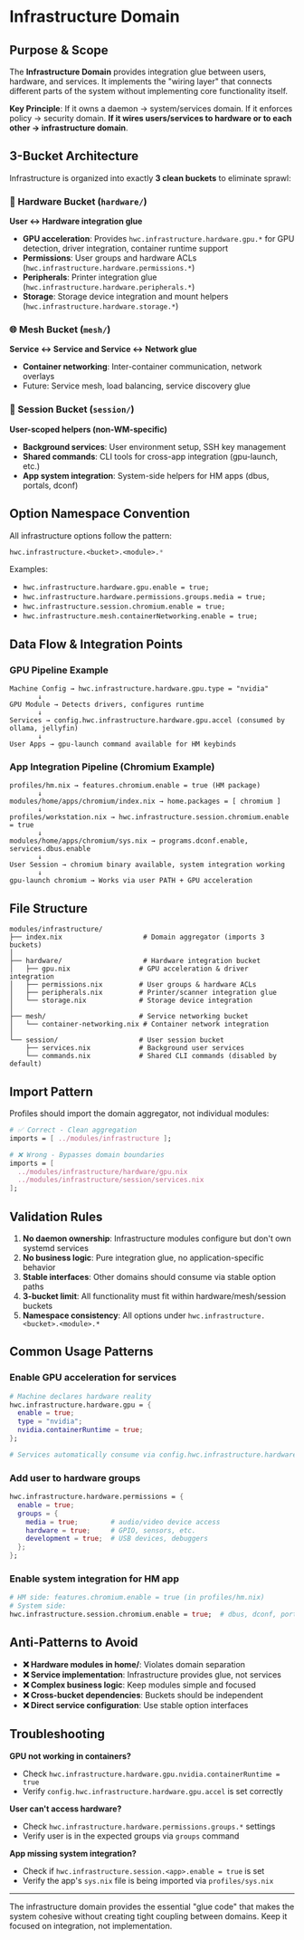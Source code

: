 # Infrastructure Domain

## Purpose & Scope

The **Infrastructure Domain** provides integration glue between users, hardware, and services. It implements the "wiring layer" that connects different parts of the system without implementing core functionality itself.

**Key Principle**: If it owns a daemon → system/services domain. If it enforces policy → security domain. **If it wires users/services to hardware or to each other → infrastructure domain**.

## 3-Bucket Architecture

Infrastructure is organized into exactly **3 clean buckets** to eliminate sprawl:

### 🔧 Hardware Bucket (`hardware/`)
**User ↔ Hardware integration glue**
- **GPU acceleration**: Provides `hwc.infrastructure.hardware.gpu.*` for GPU detection, driver integration, container runtime support
- **Permissions**: User groups and hardware ACLs (`hwc.infrastructure.hardware.permissions.*`)
- **Peripherals**: Printer integration glue (`hwc.infrastructure.hardware.peripherals.*`)
- **Storage**: Storage device integration and mount helpers (`hwc.infrastructure.hardware.storage.*`)

### 🌐 Mesh Bucket (`mesh/`)
**Service ↔ Service and Service ↔ Network glue**
- **Container networking**: Inter-container communication, network overlays
- Future: Service mesh, load balancing, service discovery glue

### 👤 Session Bucket (`session/`)
**User-scoped helpers (non-WM-specific)**
- **Background services**: User environment setup, SSH key management
- **Shared commands**: CLI tools for cross-app integration (gpu-launch, etc.)
- **App system integration**: System-side helpers for HM apps (dbus, portals, dconf)

## Option Namespace Convention

All infrastructure options follow the pattern:
```nix
hwc.infrastructure.<bucket>.<module>.*
```

Examples:
- `hwc.infrastructure.hardware.gpu.enable = true;`
- `hwc.infrastructure.hardware.permissions.groups.media = true;`
- `hwc.infrastructure.session.chromium.enable = true;`
- `hwc.infrastructure.mesh.containerNetworking.enable = true;`

## Data Flow & Integration Points

### GPU Pipeline Example
```
Machine Config → hwc.infrastructure.hardware.gpu.type = "nvidia"
       ↓
GPU Module → Detects drivers, configures runtime
       ↓
Services → config.hwc.infrastructure.hardware.gpu.accel (consumed by ollama, jellyfin)
       ↓
User Apps → gpu-launch command available for HM keybinds
```

### App Integration Pipeline (Chromium Example)
```
profiles/hm.nix → features.chromium.enable = true (HM package)
       ↓
modules/home/apps/chromium/index.nix → home.packages = [ chromium ]
       ↓
profiles/workstation.nix → hwc.infrastructure.session.chromium.enable = true
       ↓
modules/home/apps/chromium/sys.nix → programs.dconf.enable, services.dbus.enable
       ↓
User Session → chromium binary available, system integration working
       ↓
gpu-launch chromium → Works via user PATH + GPU acceleration
```

## File Structure

```
modules/infrastructure/
├── index.nix                    # Domain aggregator (imports 3 buckets)
│
├── hardware/                    # Hardware integration bucket
│   ├── gpu.nix                 # GPU acceleration & driver integration
│   ├── permissions.nix         # User groups & hardware ACLs  
│   ├── peripherals.nix         # Printer/scanner integration glue
│   └── storage.nix             # Storage device integration
│
├── mesh/                       # Service networking bucket
│   └── container-networking.nix # Container network integration
│
└── session/                    # User session bucket
    ├── services.nix            # Background user services
    └── commands.nix            # Shared CLI commands (disabled by default)
```

## Import Pattern

Profiles should import the domain aggregator, not individual modules:

```nix
# ✅ Correct - Clean aggregation
imports = [ ../modules/infrastructure ];

# ❌ Wrong - Bypasses domain boundaries  
imports = [
  ../modules/infrastructure/hardware/gpu.nix
  ../modules/infrastructure/session/services.nix
];
```

## Validation Rules

1. **No daemon ownership**: Infrastructure modules configure but don't own systemd services
2. **No business logic**: Pure integration glue, no application-specific behavior  
3. **Stable interfaces**: Other domains should consume via stable option paths
4. **3-bucket limit**: All functionality must fit within hardware/mesh/session buckets
5. **Namespace consistency**: All options under `hwc.infrastructure.<bucket>.<module>.*`

## Common Usage Patterns

### Enable GPU acceleration for services
```nix
# Machine declares hardware reality
hwc.infrastructure.hardware.gpu = {
  enable = true;
  type = "nvidia";
  nvidia.containerRuntime = true;
};

# Services automatically consume via config.hwc.infrastructure.hardware.gpu.accel
```

### Add user to hardware groups
```nix
hwc.infrastructure.hardware.permissions = {
  enable = true;
  groups = {
    media = true;        # audio/video device access
    hardware = true;     # GPIO, sensors, etc.
    development = true;  # USB devices, debuggers
  };
};
```

### Enable system integration for HM app
```nix
# HM side: features.chromium.enable = true (in profiles/hm.nix)
# System side:
hwc.infrastructure.session.chromium.enable = true;  # dbus, dconf, portals
```

## Anti-Patterns to Avoid

- **❌ Hardware modules in home/**: Violates domain separation
- **❌ Service implementation**: Infrastructure provides glue, not services
- **❌ Complex business logic**: Keep modules simple and focused
- **❌ Cross-bucket dependencies**: Buckets should be independent
- **❌ Direct service configuration**: Use stable option interfaces

## Troubleshooting

**GPU not working in containers?**
- Check `hwc.infrastructure.hardware.gpu.nvidia.containerRuntime = true`
- Verify `config.hwc.infrastructure.hardware.gpu.accel` is set correctly

**User can't access hardware?** 
- Check `hwc.infrastructure.hardware.permissions.groups.*` settings
- Verify user is in the expected groups via `groups` command

**App missing system integration?**
- Check if `hwc.infrastructure.session.<app>.enable = true` is set
- Verify the app's `sys.nix` file is being imported via `profiles/sys.nix`

---

The infrastructure domain provides the essential "glue code" that makes the system cohesive without creating tight coupling between domains. Keep it focused on integration, not implementation.